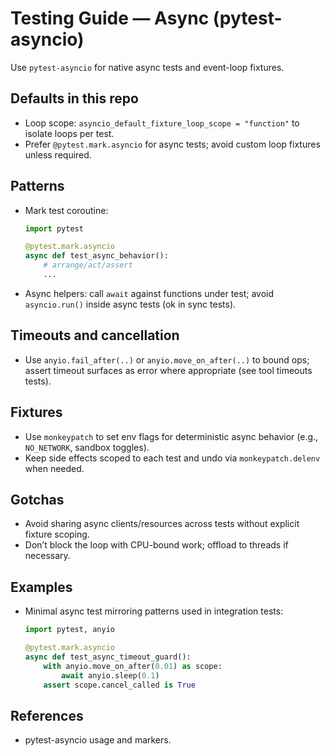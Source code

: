 # Testing Guide — Async (pytest-asyncio)

Use `pytest-asyncio` for native async tests and event-loop fixtures.

## Defaults in this repo
- Loop scope: `asyncio_default_fixture_loop_scope = "function"` to isolate loops per test.
- Prefer `@pytest.mark.asyncio` for async tests; avoid custom loop fixtures unless required.

## Patterns
- Mark test coroutine:
  ```python
  import pytest

  @pytest.mark.asyncio
  async def test_async_behavior():
      # arrange/act/assert
      ...
  ```
- Async helpers: call `await` against functions under test; avoid `asyncio.run()` inside async tests (ok in sync tests).

## Timeouts and cancellation
- Use `anyio.fail_after(..)` or `anyio.move_on_after(..)` to bound ops; assert timeout surfaces as error where appropriate (see tool timeouts tests).

## Fixtures
- Use `monkeypatch` to set env flags for deterministic async behavior (e.g., `NO_NETWORK`, sandbox toggles).
- Keep side effects scoped to each test and undo via `monkeypatch.delenv` when needed.

## Gotchas
- Avoid sharing async clients/resources across tests without explicit fixture scoping.
- Don’t block the loop with CPU-bound work; offload to threads if necessary.

## Examples
- Minimal async test mirroring patterns used in integration tests:
  ```python
  import pytest, anyio

  @pytest.mark.asyncio
  async def test_async_timeout_guard():
      with anyio.move_on_after(0.01) as scope:
          await anyio.sleep(0.1)
      assert scope.cancel_called is True
  ```

## References
- pytest-asyncio usage and markers.
